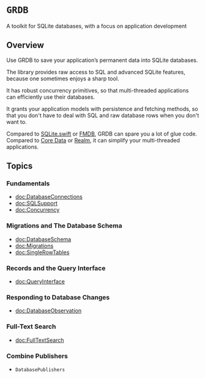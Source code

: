 # ``GRDB``

A toolkit for SQLite databases, with a focus on application development

## Overview

Use GRDB to save your application’s permanent data into SQLite databases.

The library provides raw access to SQL and advanced SQLite features, because one sometimes enjoys a sharp tool.

It has robust concurrency primitives, so that multi-threaded applications can efficiently use their databases.

It grants your application models with persistence and fetching methods, so that you don't have to deal with SQL and raw database rows when you don't want to.

Compared to [SQLite.swift](http://github.com/stephencelis/SQLite.swift) or [FMDB](http://github.com/ccgus/fmdb), GRDB can spare you a lot of glue code. Compared to [Core Data](https://developer.apple.com/library/content/documentation/Cocoa/Conceptual/CoreData/) or [Realm](http://realm.io), it can simplify your multi-threaded applications.

## Topics

### Fundamentals

- <doc:DatabaseConnections>
- <doc:SQLSupport>
- <doc:Concurrency>

### Migrations and The Database Schema

- <doc:DatabaseSchema>
- <doc:Migrations>
- <doc:SingleRowTables>

### Records and the Query Interface

- <doc:QueryInterface>

### Responding to Database Changes

- <doc:DatabaseObservation>

### Full-Text Search

- <doc:FullTextSearch>

### Combine Publishers

- ``DatabasePublishers``
